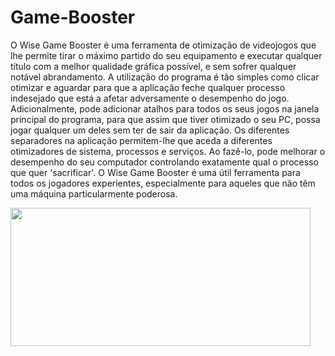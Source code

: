 # Game-Booster
O Wise Game Booster é uma ferramenta de otimização de videojogos que lhe permite tirar o máximo partido do seu equipamento e executar qualquer título com a melhor qualidade gráfica possível, e sem sofrer qualquer notável abrandamento.  A utilização do programa é tão simples como clicar otimizar e aguardar para que a aplicação feche qualquer processo indesejado que está a afetar adversamente o desempenho do jogo.  Adicionalmente, pode adicionar atalhos para todos os seus jogos na janela principal do programa, para que assim que tiver otimizado o seu PC, possa jogar qualquer um deles sem ter de sair da aplicação.  Os diferentes separadores na aplicação permitem-lhe que aceda a diferentes otimizadores de sistema, processos e serviços. Ao fazê-lo, pode melhorar o desempenho do seu computador controlando exatamente qual o processo que quer 'sacrificar'.  O Wise Game Booster é uma útil ferramenta para todos os jogadores experientes, especialmente para aqueles que não têm uma máquina particularmente poderosa.

<img style="-webkit-user-select: none;cursor: zoom-in;" src="https://raw.githubusercontent.com/DevCleverton/Game-Booster/main/app%201.PNG" width="480" height="221">
